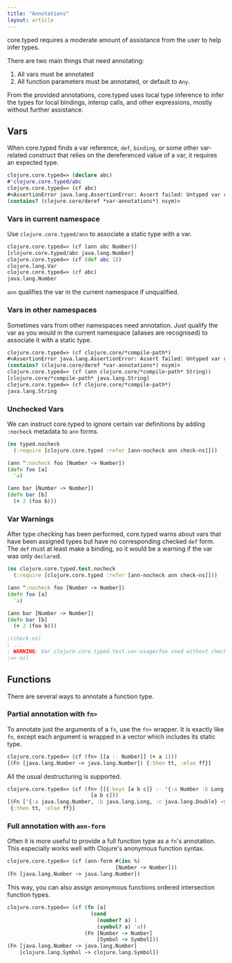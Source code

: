 ```yaml
---
title: "Annotations"
layout: article
---
```


core.typed requires a moderate amount of assistance from the user to help infer types.

There are two main things that need annotating:

1. All vars must be annotated
2. All function parameters must be annotated, or default to `Any`.

From the provided annotations, core.typed uses local type inference to infer
the types for local bindings, interop calls, and other expressions, mostly
without further assistance.

## Vars

When core.typed finds a var reference, `def`, `binding`, or some other var-related construct
that relies on the dereferenced value of a var, it requires an expected type.

```clojure
clojure.core.typed=> (declare abc)
#'clojure.core.typed/abc
clojure.core.typed=> (cf abc)
#<AssertionError java.lang.AssertionError: Assert failed: Untyped var reference: clojure.core.typed/abc
(contains? (clojure.core/deref *var-annotations*) nsym)>
```

### Vars in current namespace

Use `clojure.core.typed/ann` to associate a static type with a var.

```clojure
clojure.core.typed=> (cf (ann abc Number))
[clojure.core.typed/abc java.lang.Number]
clojure.core.typed=> (cf (def abc 1))
clojure.lang.Var
clojure.core.typed=> (cf abc)
java.lang.Number
```

`ann` qualifies the var in the current namespace if unqualified.
 
### Vars in other namespaces

Sometimes vars from other namespaces need annotation. Just qualify the var as you
would in the current namespace (aliases are recognised) to associate it with a static type.

```clojure
clojure.core.typed=> (cf clojure.core/*compile-path*)
#<AssertionError java.lang.AssertionError: Assert failed: Untyped var reference: clojure.core/*compile-path*
(contains? (clojure.core/deref *var-annotations*) nsym)>
clojure.core.typed=> (cf (ann clojure.core/*compile-path* String))
[clojure.core/*compile-path* java.lang.String]
clojure.core.typed=> (cf clojure.core/*compile-path*)
java.lang.String
```

### Unchecked Vars

We can instruct core.typed to ignore certain var definitions by adding `:nocheck` metadata
to `ann` forms.

```clojure
(ns typed.nocheck
  (:require [clojure.core.typed :refer [ann-nocheck ann check-ns]]))

(ann ^:nocheck foo [Number -> Number])
(defn foo [a]
  'a)

(ann bar [Number -> Number])
(defn bar [b]
  (+ 2 (foo b)))
```

### Var Warnings

After type checking has been performed, core.typed warns about vars that have been assigned types
but have no corresponding checked `def` form. The `def` must at least make a binding,
so it would be a warning if the var was only `declare`d.

```clojure
(ns clojure.core.typed.test.nocheck
  (:require [clojure.core.typed :refer [ann-nocheck ann check-ns]]))

(ann ^:nocheck foo [Number -> Number])
(defn foo [a]
  'a)

(ann bar [Number -> Number])
(defn bar [b]
  (+ 2 (foo b)))

;(check-ns)
; ...
; WARNING: Var clojure.core.typed.test.var-usage/foo used without checking definition
;=> nil
```

## Functions

There are several ways to annotate a function type.

### Partial annotation with `fn>`

To annotate just the arguments of a `fn`, use the `fn>` wrapper. It is exactly like `fn`,
except each argument is wrapped in a vector which includes its static type.

```clojure
clojure.core.typed=> (cf (fn> [[a :- Number]] (+ a 1)))
[(Fn [java.lang.Number -> java.lang.Number]) {:then tt, :else ff}]
```

All the usual destructuring is supported.

```clojure
clojure.core.typed=> (cf (fn> [[{:keys [a b c]} :- '{:a Number :b Long :c Double}]]
                           [a b c]))
[(Fn ['{:a java.lang.Number, :b java.lang.Long, :c java.lang.Double} -> '[java.lang.Number java.lang.Long java.lang.Double]]) 
 {:then tt, :else ff}]
```

### Full annotation with `ann-form`

Often it is more useful to provide a full function type as a `fn`'s annotation. This
especially works well with Clojure's anonymous function syntax.

```clojure
clojure.core.typed=> (cf (ann-form #(inc %)
                                   [Number -> Number]))
(Fn [java.lang.Number -> java.lang.Number])
```

This way, you can also assign anonymous functions ordered intersection function types.

```clojure
clojure.core.typed=> (cf (fn [a]
                           (cond
                             (number? a) 1
                             (symbol? a) 'a))
                         (Fn [Number -> Number]
                             [Symbol -> Symbol]))
(Fn [java.lang.Number -> java.lang.Number] 
    [clojure.lang.Symbol -> clojure.lang.Symbol])
```

